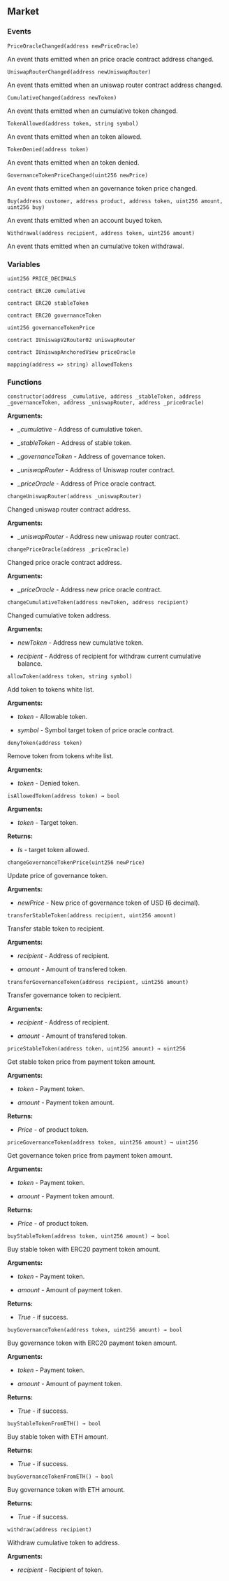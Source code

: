 ## Market





### Events
```solidity
PriceOracleChanged(address newPriceOracle)
```

An event thats emitted when an price oracle contract address changed.



```solidity
UniswapRouterChanged(address newUniswapRouter)
```

An event thats emitted when an uniswap router contract address changed.



```solidity
CumulativeChanged(address newToken)
```

An event thats emitted when an cumulative token changed.



```solidity
TokenAllowed(address token, string symbol)
```

An event thats emitted when an token allowed.



```solidity
TokenDenied(address token)
```

An event thats emitted when an token denied.



```solidity
GovernanceTokenPriceChanged(uint256 newPrice)
```

An event thats emitted when an governance token price changed.



```solidity
Buy(address customer, address product, address token, uint256 amount, uint256 buy)
```

An event thats emitted when an account buyed token.



```solidity
Withdrawal(address recipient, address token, uint256 amount)
```

An event thats emitted when an cumulative token withdrawal.




### Variables
```solidity
uint256 PRICE_DECIMALS
```

```solidity
contract ERC20 cumulative
```

```solidity
contract ERC20 stableToken
```

```solidity
contract ERC20 governanceToken
```

```solidity
uint256 governanceTokenPrice
```

```solidity
contract IUniswapV2Router02 uniswapRouter
```

```solidity
contract IUniswapAnchoredView priceOracle
```

```solidity
mapping(address => string) allowedTokens
```


### Functions
```solidity
constructor(address _cumulative, address _stableToken, address _governanceToken, address _uniswapRouter, address _priceOracle)
```





**Arguments:**
- *_cumulative* - Address of cumulative token.

- *_stableToken* - Address of stable token.

- *_governanceToken* - Address of governance token.

- *_uniswapRouter* - Address of Uniswap router contract.

- *_priceOracle* - Address of Price oracle contract.

```solidity
changeUniswapRouter(address _uniswapRouter)
```

Changed uniswap router contract address.




**Arguments:**
- *_uniswapRouter* - Address new uniswap router contract.

```solidity
changePriceOracle(address _priceOracle)
```

Changed price oracle contract address.




**Arguments:**
- *_priceOracle* - Address new price oracle contract.

```solidity
changeCumulativeToken(address newToken, address recipient)
```

Changed cumulative token address.




**Arguments:**
- *newToken* - Address new cumulative token.

- *recipient* - Address of recipient for withdraw current cumulative balance.

```solidity
allowToken(address token, string symbol)
```

Add token to tokens white list.




**Arguments:**
- *token* - Allowable token.

- *symbol* - Symbol target token of price oracle contract.

```solidity
denyToken(address token)
```

Remove token from tokens white list.




**Arguments:**
- *token* - Denied token.

```solidity
isAllowedToken(address token) → bool
```





**Arguments:**
- *token* - Target token.


**Returns:**
- *Is* - target token allowed.

```solidity
changeGovernanceTokenPrice(uint256 newPrice)
```

Update price of governance token.




**Arguments:**
- *newPrice* - New price of governance token of USD (6 decimal).

```solidity
transferStableToken(address recipient, uint256 amount)
```

Transfer stable token to recipient.




**Arguments:**
- *recipient* - Address of recipient.

- *amount* - Amount of transfered token.

```solidity
transferGovernanceToken(address recipient, uint256 amount)
```

Transfer governance token to recipient.




**Arguments:**
- *recipient* - Address of recipient.

- *amount* - Amount of transfered token.

```solidity
priceStableToken(address token, uint256 amount) → uint256
```



Get stable token price from payment token amount.


**Arguments:**
- *token* - Payment token.

- *amount* - Payment token amount.


**Returns:**
- *Price* - of product token.

```solidity
priceGovernanceToken(address token, uint256 amount) → uint256
```



Get governance token price from payment token amount.


**Arguments:**
- *token* - Payment token.

- *amount* - Payment token amount.


**Returns:**
- *Price* - of product token.

```solidity
buyStableToken(address token, uint256 amount) → bool
```

Buy stable token with ERC20 payment token amount.




**Arguments:**
- *token* - Payment token.

- *amount* - Amount of payment token.


**Returns:**
- *True* - if success.

```solidity
buyGovernanceToken(address token, uint256 amount) → bool
```

Buy governance token with ERC20 payment token amount.




**Arguments:**
- *token* - Payment token.

- *amount* - Amount of payment token.


**Returns:**
- *True* - if success.

```solidity
buyStableTokenFromETH() → bool
```

Buy stable token with ETH amount.




**Returns:**
- *True* - if success.

```solidity
buyGovernanceTokenFromETH() → bool
```

Buy governance token with ETH amount.




**Returns:**
- *True* - if success.

```solidity
withdraw(address recipient)
```

Withdraw cumulative token to address.




**Arguments:**
- *recipient* - Recipient of token.

